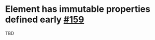 # Element has immutable properties defined early [#159](https://github.com/gradle/langos/issues/159)

TBD

